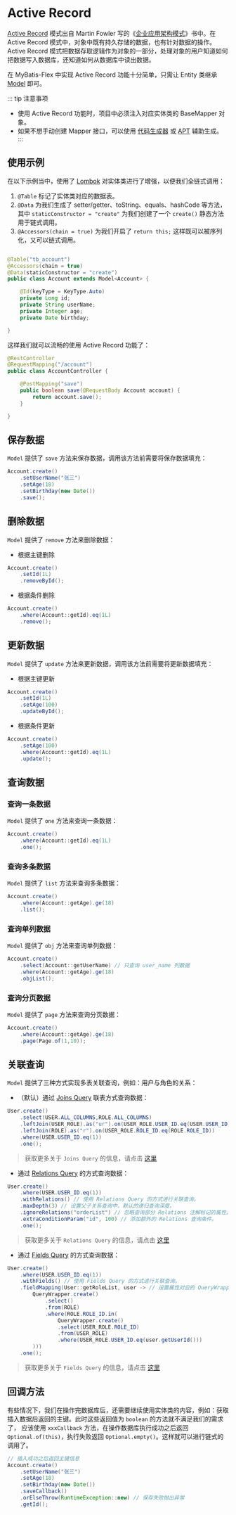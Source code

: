 # Active Record <Badge type="tip" text="v1.5.3" />

[Active Record](http://www.martinfowler.com/eaaCatalog/activeRecord.html) 模式出自 Martin Fowler
写的《[企业应用架构模式](https://book.douban.com/subject/4826290/)》书中。在 Active Record
模式中，对象中既有持久存储的数据，也有针对数据的操作。Active Record 模式把数据存取逻辑作为对象的一部分，处理对象的用户知道如何把数据写入数据库，还知道如何从数据库中读出数据。

在 MyBatis-Flex 中实现 Active Record
功能十分简单，只需让 Entity 类继承 [Model](https://gitee.com/mybatis-flex/mybatis-flex/blob/main/mybatis-flex-core/src/main/java/com/mybatisflex/core/activerecord/Model.java)
即可。

::: tip 注意事项
- 使用 Active Record 功能时，项目中必须注入对应实体类的 BaseMapper 对象。
- 如果不想手动创建 Mapper 接口，可以使用 [代码生成器](../others/codegen.md) 或 [APT](../others/apt.md#配置文件和选项) 辅助生成。
  :::

## 使用示例

在以下示例当中，使用了 [Lombok](https://www.projectlombok.org/) 对实体类进行了增强，以便我们全链式调用：

1. `@Table` 标记了实体类对应的数据表。
2. `@Data` 为我们生成了 setter/getter、toString、equals、hashCode 等方法，
   其中 `staticConstructor = "create"` 为我们创建了一个 `create()` 静态方法用于链式调用。
3. `@Accessors(chain = true)` 为我们开启了 `return this;` 这样既可以被序列化，又可以链式调用。

```java

@Table("tb_account")
@Accessors(chain = true)
@Data(staticConstructor = "create")
public class Account extends Model<Account> {

    @Id(keyType = KeyType.Auto)
    private Long id;
    private String userName;
    private Integer age;
    private Date birthday;

}
```

这样我们就可以流畅的使用 Active Record 功能了：

```java
@RestController
@RequestMapping("/account")
public class AccountController {

    @PostMapping("save")
    public boolean save(@RequestBody Account account) {
        return account.save();
    }

}
```

## 保存数据

`Model` 提供了 `save` 方法来保存数据，调用该方法前需要将保存数据填充：

```java
Account.create()
    .setUserName("张三")
    .setAge(18)
    .setBirthday(new Date())
    .save();
```

## 删除数据

`Model` 提供了 `remove` 方法来删除数据：

- 根据主键删除

```java
Account.create()
    .setId(1L)
    .removeById();
```

- 根据条件删除

```java
Account.create()
    .where(Account::getId).eq(1L)
    .remove();
```

## 更新数据

`Model` 提供了 `update` 方法来更新数据，调用该方法前需要将更新数据填充：

- 根据主键更新

```java
Account.create()
    .setId(1L)
    .setAge(100)
    .updateById();
```

- 根据条件更新

```java
Account.create()
    .setAge(100)
    .where(Account::getId).eq(1L)
    .update();
```

## 查询数据

### 查询一条数据

`Model` 提供了 `one` 方法来查询一条数据：

```java
Account.create()
    .where(Account::getId).eq(1L)
    .one();
```

### 查询多条数据

`Model` 提供了 `list` 方法来查询多条数据：

```java
Account.create()
    .where(Account::getAge).ge(18)
    .list();
```

### 查询单列数据

`Model` 提供了 `obj` 方法来查询单列数据：

```java
Account.create()
    .select(Account::getUserName) // 只查询 user_name 列数据
    .where(Account::getAge).ge(18)
    .objList();
```

### 查询分页数据

`Model` 提供了 `page` 方法来查询分页数据：

```java
Account.create()
    .where(Account::getAge).ge(18)
    .page(Page.of(1,10));
```

## 关联查询 <Badge type="tip" text="v1.5.5" />

`Model` 提供了三种方式实现多表关联查询，例如：用户与角色的关系：

- （默认）通过 [Joins Query](./relations-query.md#方案-3-join-query) 联表方式查询数据：

```java
User.create()
    .select(USER.ALL_COLUMNS,ROLE.ALL_COLUMNS)
    .leftJoin(USER_ROLE).as("ur").on(USER_ROLE.USER_ID.eq(USER.USER_ID))
    .leftJoin(ROLE).as("r").on(USER_ROLE.ROLE_ID.eq(ROLE.ROLE_ID))
    .where(USER.USER_ID.eq(1))
    .one();
```

> 获取更多关于 `Joins Query` 的信息，请点击 [这里](./relations-query.md#方案-3-join-query)

- 通过 [Relations Query](./relations-query.md#方案-1relations-注解) 的方式查询数据：

```java
User.create()
    .where(USER.USER_ID.eq(1))
    .withRelations() // 使用 Relations Query 的方式进行关联查询。
    .maxDepth(3) // 设置父子关系查询中，默认的递归查询深度。
    .ignoreRelations("orderList") // 忽略查询部分 Relations 注解标记的属性。
    .extraConditionParam("id", 100) // 添加额外的 Relations 查询条件。
    .one();
```

> 获取更多关于 `Relations Query` 的信息，请点击 [这里](./relations-query.md#方案-1relations-注解)

- 通过 [Fields Query](./relations-query.md#方案-1relations-注解) 的方式查询数据：

```java
User.create()
    .where(USER.USER_ID.eq(1))
    .withFields() // 使用 Fields Query 的方式进行关联查询。
    .fieldMapping(User::getRoleList, user -> // 设置属性对应的 QueryWrapper 查询。
        QueryWrapper.create()
            .select()
            .from(ROLE)
            .where(ROLE.ROLE_ID.in(
                QueryWrapper.create()
                .select(USER_ROLE.ROLE_ID)
                .from(USER_ROLE)
                .where(USER_ROLE.USER_ID.eq(user.getUserId()))
        )))
    .one();
```

> 获取更多关于 `Fields Query` 的信息，请点击 [这里](./relations-query.md#方案-2field-query)

## 回调方法 <Badge type="tip" text="v1.5.9" />

有些情况下，我们在操作完数据库后，还需要继续使用实体类的内容，例如：获取插入数据后返回的主键。此时这些返回值为 `boolean` 的方法就不满足我们的需求了，
应该使用 `xxxCallback` 方法，在操作数据库执行成功之后返回 `Optional.of(this)`，执行失败返回 `Optional.empty()`。这样就可以进行链式的调用了。

```java
// 插入成功之后返回主键信息
Account.create()
    .setUserName("张三")
    .setAge(18)
    .setBirthday(new Date())
    .saveCallback()
    .orElseThrow(RuntimeException::new) // 保存失败抛出异常
    .getId();
```

